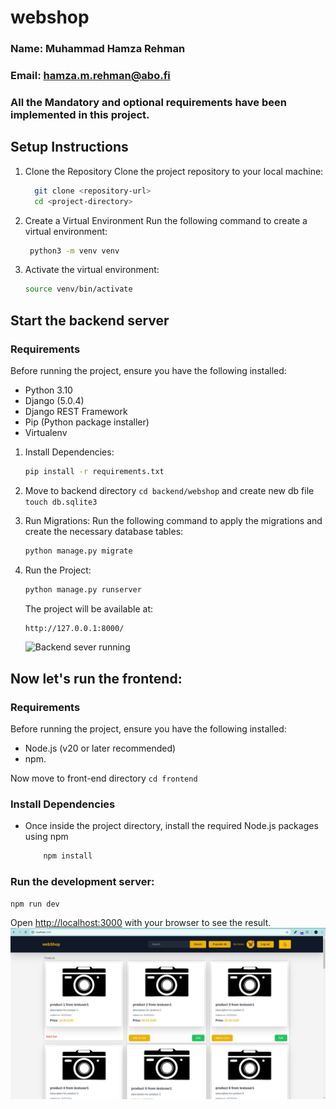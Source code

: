 # webshop
### Name: Muhammad Hamza Rehman
### Email: hamza.m.rehman@abo.fi

### All the Mandatory and optional requirements have been implemented in this project. 

## Setup Instructions

1. Clone the Repository
   Clone the project repository to your local machine:

   ```bash
     git clone <repository-url>
     cd <project-directory>
    ```
2. Create a Virtual Environment
   Run the following command to create a virtual environment:
   ```bash
    python3 -m venv venv
    ```
3. Activate the virtual environment:
    ```bash
    source venv/bin/activate
    ```
## Start the backend server
### Requirements

Before running the project, ensure you have the following installed:

* Python 3.10
* Django (5.0.4)
* Django REST Framework
* Pip (Python package installer)
* Virtualenv 

1. Install Dependencies:
    ```bash
    pip install -r requirements.txt
    ```
2. Move to backend directory ```cd backend/webshop``` and create new db file ```touch db.sqlite3```

3. Run Migrations:
   Run the following command to apply the migrations and create the necessary database tables:
    ```bash
    python manage.py migrate
    ```
4. Run the Project:
    ```bash
    python manage.py runserver
    ```
    The project will be available at:

    ```bash
    http://127.0.0.1:8000/
    ```
    ![Backend sever running](images/backend_server.png)

## Now let's run the frontend:

### Requirements

Before running the project, ensure you have the following installed:

* Node.js (v20 or later recommended)
* npm.

Now move to front-end directory ```cd frontend```

### Install Dependencies

* Once inside the project directory, install the required Node.js packages using npm
    ```bash
        npm install
    ```
### Run the development server:

```bash
npm run dev

```
Open [http://localhost:3000](http://localhost:3000) with your browser to see the result.
![Frontend running](images/frontend.png)